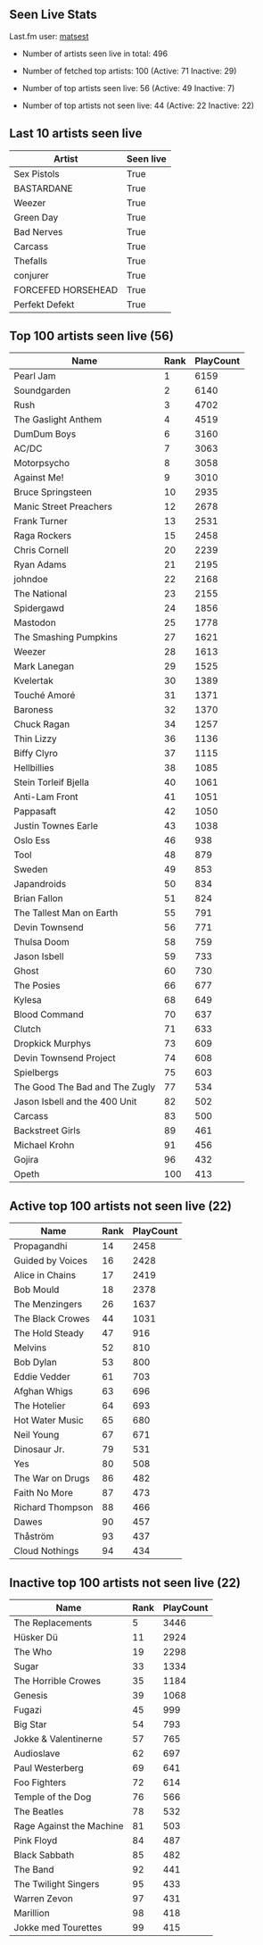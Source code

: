 ## Seen Live Stats

Last.fm user: [matsest](https://www.last.fm/user/matsest)

- Number of artists seen live in total: 496

- Number of fetched top artists: 100 (Active: 71 Inactive: 29)

- Number of top artists seen live: 56 (Active: 49 Inactive: 7)

- Number of top artists not seen live: 44 (Active: 22 Inactive: 22)

## Last 10 artists seen live

Artist             | Seen live
------------------ | ---------
Sex Pistols        | True     
BASTARDANE         | True     
Weezer             | True     
Green Day          | True     
Bad Nerves         | True     
Carcass            | True     
Thefalls           | True     
conjurer           | True     
FORCEFED HORSEHEAD | True     
Perfekt Defekt     | True     

## Top 100 artists seen live (56)

Name                           | Rank | PlayCount
------------------------------ | ---- | ---------
Pearl Jam                      | 1    | 6159     
Soundgarden                    | 2    | 6140     
Rush                           | 3    | 4702     
The Gaslight Anthem            | 4    | 4519     
DumDum Boys                    | 6    | 3160     
AC/DC                          | 7    | 3063     
Motorpsycho                    | 8    | 3058     
Against Me!                    | 9    | 3010     
Bruce Springsteen              | 10   | 2935     
Manic Street Preachers         | 12   | 2678     
Frank Turner                   | 13   | 2531     
Raga Rockers                   | 15   | 2458     
Chris Cornell                  | 20   | 2239     
Ryan Adams                     | 21   | 2195     
johndoe                        | 22   | 2168     
The National                   | 23   | 2155     
Spidergawd                     | 24   | 1856     
Mastodon                       | 25   | 1778     
The Smashing Pumpkins          | 27   | 1621     
Weezer                         | 28   | 1613     
Mark Lanegan                   | 29   | 1525     
Kvelertak                      | 30   | 1389     
Touché Amoré                   | 31   | 1371     
Baroness                       | 32   | 1370     
Chuck Ragan                    | 34   | 1257     
Thin Lizzy                     | 36   | 1136     
Biffy Clyro                    | 37   | 1115     
Hellbillies                    | 38   | 1085     
Stein Torleif Bjella           | 40   | 1061     
Anti-Lam Front                 | 41   | 1051     
Pappasaft                      | 42   | 1050     
Justin Townes Earle            | 43   | 1038     
Oslo Ess                       | 46   | 938      
Tool                           | 48   | 879      
Sweden                         | 49   | 853      
Japandroids                    | 50   | 834      
Brian Fallon                   | 51   | 824      
The Tallest Man on Earth       | 55   | 791      
Devin Townsend                 | 56   | 771      
Thulsa Doom                    | 58   | 759      
Jason Isbell                   | 59   | 733      
Ghost                          | 60   | 730      
The Posies                     | 66   | 677      
Kylesa                         | 68   | 649      
Blood Command                  | 70   | 637      
Clutch                         | 71   | 633      
Dropkick Murphys               | 73   | 609      
Devin Townsend Project         | 74   | 608      
Spielbergs                     | 75   | 603      
The Good The Bad and The Zugly | 77   | 534      
Jason Isbell and the 400 Unit  | 82   | 502      
Carcass                        | 83   | 500      
Backstreet Girls               | 89   | 461      
Michael Krohn                  | 91   | 456      
Gojira                         | 96   | 432      
Opeth                          | 100  | 413      

## Active top 100 artists not seen live (22)

Name             | Rank | PlayCount
---------------- | ---- | ---------
Propagandhi      | 14   | 2458     
Guided by Voices | 16   | 2428     
Alice in Chains  | 17   | 2419     
Bob Mould        | 18   | 2378     
The Menzingers   | 26   | 1637     
The Black Crowes | 44   | 1031     
The Hold Steady  | 47   | 916      
Melvins          | 52   | 810      
Bob Dylan        | 53   | 800      
Eddie Vedder     | 61   | 703      
Afghan Whigs     | 63   | 696      
The Hotelier     | 64   | 693      
Hot Water Music  | 65   | 680      
Neil Young       | 67   | 671      
Dinosaur Jr.     | 79   | 531      
Yes              | 80   | 508      
The War on Drugs | 86   | 482      
Faith No More    | 87   | 473      
Richard Thompson | 88   | 466      
Dawes            | 90   | 457      
Thåström         | 93   | 437      
Cloud Nothings   | 94   | 434      

## Inactive top 100 artists not seen live (22)

Name                     | Rank | PlayCount
------------------------ | ---- | ---------
The Replacements         | 5    | 3446     
Hüsker Dü                | 11   | 2924     
The Who                  | 19   | 2298     
Sugar                    | 33   | 1334     
The Horrible Crowes      | 35   | 1184     
Genesis                  | 39   | 1068     
Fugazi                   | 45   | 999      
Big Star                 | 54   | 793      
Jokke & Valentinerne     | 57   | 765      
Audioslave               | 62   | 697      
Paul Westerberg          | 69   | 641      
Foo Fighters             | 72   | 614      
Temple of the Dog        | 76   | 566      
The Beatles              | 78   | 532      
Rage Against the Machine | 81   | 503      
Pink Floyd               | 84   | 487      
Black Sabbath            | 85   | 482      
The Band                 | 92   | 441      
The Twilight Singers     | 95   | 433      
Warren Zevon             | 97   | 431      
Marillion                | 98   | 418      
Jokke med Tourettes      | 99   | 415      
